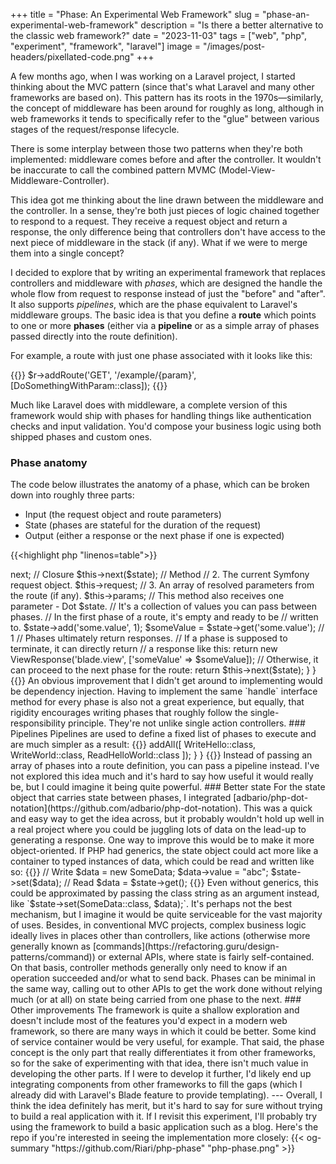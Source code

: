 +++
title = "Phase: An Experimental Web Framework"
slug = "phase-an-experimental-web-framework"
description = "Is there a better alternative to the classic web framework?"
date = "2023-11-03"
tags = ["web", "php", "experiment", "framework", "laravel"]
image = "/images/post-headers/pixellated-code.png"
+++

A few months ago, when I was working on a Laravel project, I started thinking about the MVC pattern (since that's what Laravel and many other frameworks are based on). This pattern has its roots in the 1970s—similarly, the concept of middleware has been around for roughly as long, although in web frameworks it tends to specifically refer to the "glue" between various stages of the request/response lifecycle.

There is some interplay between those two patterns when they're both implemented: middleware comes before and after the controller. It wouldn't be inaccurate to call the combined pattern MVMC (Model-View-Middleware-Controller).

This idea got me thinking about the line drawn between the middleware and the controller. In a sense, they're both just pieces of logic chained together to respond to a request. They receive a request object and return a response, the only difference being that controllers don't have access to the next piece of middleware in the stack (if any). What if we were to merge them into a single concept?

I decided to explore that by writing an experimental framework that replaces controllers and middleware with _phases_, which are designed the handle the whole flow from request to response instead of just the "before" and "after". It also supports _pipelines_, which are the phase equivalent to Laravel's middleware groups. The basic idea is that you define a **route** which points to one or more **phases** (either via a **pipeline** or as a simple array of phases passed directly into the route definition).

For example, a route with just one phase associated with it looks like this:

{{<highlight php>}}
$r->addRoute('GET', '/example/{param}', [DoSomethingWithParam::class]);
{{</highlight>}}

Much like Laravel does with middleware, a complete version of this framework would ship with phases for handling things like authentication checks and input validation. You'd compose your business logic using both shipped phases and custom ones.

### Phase anatomy

The code below illustrates the anatomy of a phase, which can be broken down into roughly three parts:

* Input (the request object and route parameters)
* State (phases are stateful for the duration of the request)
* Output (either a response or the next phase if one is expected)

{{<highlight php "linenos=table">}}
<?php

namespace App\Phases;

use Adbar\Dot;
use Phase\Http\Phase\Phase;
use Phase\Http\Response\ViewResponse;
use Symfony\Component\HttpFoundation\Response;

class DoThing extends Phase
{
    public function handle(Dot $state): Response
    {
        // Here's where you do something with the request.
        // Phase instances have three read-only properties as follows:

        // 1. The closure for calling the next phase in the pipeline.
        // There's a method of the same name that calls it with
        // call_user_func.
        $this->next; // Closure
        $this->next($state); // Method

        // 2. The current Symfony request object.
        $this->request;

        // 3. An array of resolved parameters from the route (if any).
        $this->params;

        // This method also receives one parameter - Dot $state.
        // It's a collection of values you can pass between phases.
        // In the first phase of a route, it's empty and ready to be
        // written to.
        $state->add('some.value', 1);
        $someValue = $state->get('some.value'); // 1

        // Phases ultimately return responses.
        // If a phase is supposed to terminate, it can directly return
        // a response like this:
        return new ViewResponse('blade.view', ['someValue' => $someValue]);

        // Otherwise, it can proceed to the next phase for the route:
        return $this->next($state);
    }
}
{{</highlight>}}

An obvious improvement that I didn't get around to implementing would be dependency injection. Having to implement the same `handle` interface method for every phase is also not a great experience, but equally, that rigidity encourages writing phases that roughly follow the single-responsibility principle. They're not unlike single action controllers.

### Pipelines

Pipelines are used to define a fixed list of phases to execute and are much simpler as a result:

{{<highlight php "linenos=table">}}
<?php

namespace App\Pipelines;

use App\Phases\ReadHelloWorld;
use App\Phases\WriteHello;
use App\Phases\WriteWorld;
use Phase\Http\Pipeline\Pipeline;

class HelloWorldPipeline extends Pipeline
{
    public function __construct()
    {
        $this->addAll([
            WriteHello::class,
            WriteWorld::class,
            ReadHelloWorld::class
        ]);
    }
}
{{</highlight>}}

Instead of passing an array of phases into a route definition, you can pass a pipeline instead. I've not explored this idea much and it's hard to say how useful it would really be, but I could imagine it being quite powerful.

### Better state

For the state object that carries state between phases, I integrated [adbario/php-dot-notation](https://github.com/adbario/php-dot-notation). This was a quick and easy way to get the idea across, but it probably wouldn't hold up well in a real project where you could be juggling lots of data on the lead-up to generating a response.

One way to improve this would be to make it more object-oriented. If PHP had generics, the state object could act more like a container to typed instances of data, which could be read and written like so:

{{<highlight php "linenos=table">}}
// Write
$data = new SomeData;
$data->value = "abc";
$state->set<SomeData>($data);

// Read
$data = $state->get<SomeData>();
{{</highlight>}}

Even without generics, this could be approximated by passing the class string as an argument instead, like `$state->set(SomeData::class, $data);`.

It's perhaps not the best mechanism, but I imagine it would be quite serviceable for the vast majority of uses. Besides, in conventional MVC projects, complex business logic ideally lives in places other than controllers, like actions (otherwise more generally known as [commands](https://refactoring.guru/design-patterns/command)) or external APIs, where state is fairly self-contained. On that basis, controller methods generally only need to know if an operation succeeded and/or what to send back. Phases can be minimal in the same way, calling out to other APIs to get the work done without relying much (or at all) on state being carried from one phase to the next.

### Other improvements

The framework is quite a shallow exploration and doesn't include most of the features you'd expect in a modern web framework, so there are many ways in which it could be better. Some kind of service container would be very useful, for example.

That said, the phase concept is the only part that really differentiates it from other frameworks, so for the sake of experimenting with that idea, there isn't much value in developing the other parts. If I were to develop it further, I'd likely end up integrating components from other frameworks to fill the gaps (which I already did with Laravel's Blade feature to provide templating).

---

Overall, I think the idea definitely has merit, but it's hard to say for sure without trying to build a real application with it. If I revisit this experiment, I'll probably try using the framework to build a basic application such as a blog.

Here's the repo if you're interested in seeing the implementation more closely:

{{< og-summary "https://github.com/Riari/php-phase" "php-phase.png" >}}